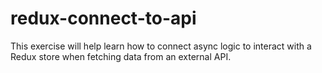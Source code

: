 # redux-connect-to-api

This exercise will help learn how to connect async logic to interact with a Redux store when fetching data from an external API.
